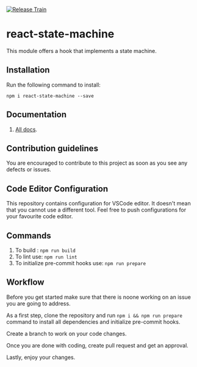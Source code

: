 [![Release Train](https://github.com/vpishuk/react-state-machine/actions/workflows/main.yaml/badge.svg?branch=main)](https://github.com/vpishuk/react-state-machine/actions/workflows/main.yaml)

# react-state-machine

This module offers a hook that implements a state machine.

## Installation

Run the following command to install:

```
npm i react-state-machine --save
```


## Documentation

1. [All docs](https://vpishuk.github.io/react-state-machine).

## Contribution guidelines

You are encouraged to contribute to this project as soon as you see any defects or issues.

## Code Editor Configuration

This repository contains configuration for VSCode editor. It doesn't mean that you cannot use a different tool. Feel free to push configurations for your favourite code editor.

## Commands

1. To build : `npm run build`
2. To lint use: `npm run lint`
3. To initialize pre-commit hooks use: `npm run prepare`

## Workflow

Before you get started make sure that there is noone working on an issue you are going to address.

As a first step, clone the repository and run `npm i && npm run prepare` command to install all dependencies and initialize pre-commit hooks.

Create a branch to work on your code changes.

Once you are done with coding, create pull request and get an approval.

Lastly, enjoy your changes.
